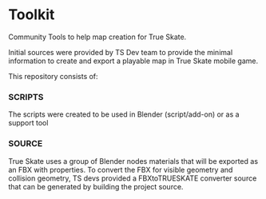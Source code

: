 # Toolkit
Community Tools to help map creation for True Skate.

Initial sources were provided by TS Dev team to provide the minimal information to create and export a playable map in True Skate mobile game.

This repository consists of:

### SCRIPTS ###
The scripts were created to be used in Blender (script/add-on) or as a support tool

### SOURCE ###
True Skate uses a group of Blender nodes materials that will be exported as an FBX with properties.
To convert the FBX for visible geometry and collision geometry, TS devs provided a FBXtoTRUESKATE converter source that can be generated by building the project source.
